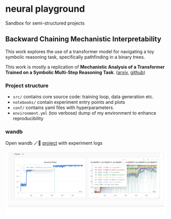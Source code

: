 # neural playground

Sandbox for semi-structured projects

## Backward Chaining Mechanistic Interpretability 

This work explores the use of a transformer model for navigating a toy symbolic reasoning task, specifically pathfinding in a binary trees.

This work is mostly a replication of **Mechanistic Analysis of a Transformer Trained on a Symbolic Multi-Step Reasoning Task**. ([arxiv](https://arxiv.org/pdf/2402.11917v2.pdf), [github](https://github.com/abhay-sheshadri/backward-chaining-circuits/tree/main))


### Project structure
 - `src/` contains core source code: training loop, data generation etc.
 - `notebooks/` contain experiment entry points and plots
 - `conf/` contains yaml files with hyperparameters.
 - `environment.yml` (too verbose) dump of my environment to enhance reproducibility

### wandb

Open wandb 🪄🐝 [project](https://wandb.ai/kilianovski/reasoning-mech-interp) with experiment logs

![Learning curves that suggest something interesting is going on](backward-chaining-interp/media/learning-curves.png)

